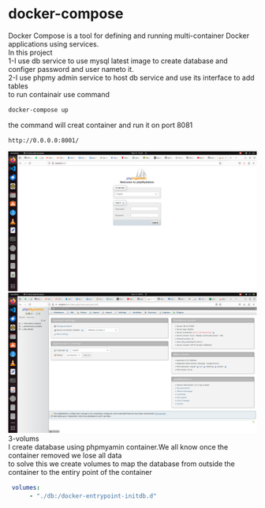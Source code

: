 # docker-compose
Docker Compose is a tool for defining and running multi-container Docker applications using services.<br>
In this project <br>
1-I use db service to use mysql latest image to create database and configer password and user nameto it.<br>
2-I use phpmy admin service to host db service and use its interface to add tables<br>
to run containair use command
```bash
docker-compose up
```
the command will creat container and run it on port 8081
```bash
http://0.0.0.0:8001/
```
![Octocat](img/php-myadmin.png "php-myadmin") 
![Octocat](img/login-to-db.png "php-myadmin-login") 
3-volums<br>
I create database using phpmyamin container.We all know once the container removed we lose all data <br>
to solve this we create volumes to map the  database from outside the container to the entiry point of the container
```yaml
 volumes:
      - "./db:/docker-entrypoint-initdb.d" 
```




